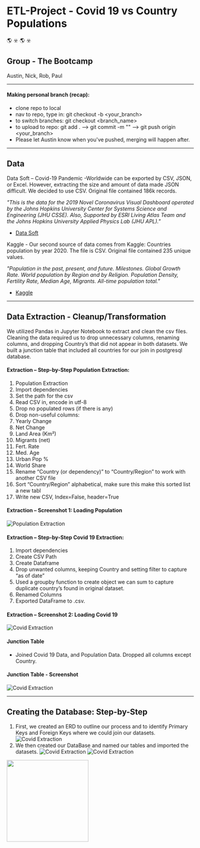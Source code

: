 # ETL-Project - Covid 19 vs Country Populations 
:earth_americas: :biohazard: :earth_americas: :biohazard:
## Group - The Bootcamp ## 
Austin, Nick, Rob, Paul

---------------------------------------------------------------
#### Making personal branch (recap):
- clone repo to local
- nav to repo, type in: git checkout -b <your_branch>
- to switch branches: git checkout <branch_name> 
- to upload to repo: git add .  -->  git commit -m "<a descriptive message>" --> git push origin <your_branch>
- Please let Austin know when you've pushed, merging will happen after.
---------------------------------------------------------------

## Data ##
Data Soft – Covid-19 Pandemic -Worldwide can be exported by CSV, JSON, or Excel. However, extracting the size and amount of data made JSON difficult. We decided to use CSV. Original file contained 186k records.

*"This is the data for the 2019 Novel Coronavirus Visual Dashboard operated by the Johns Hopkins University Center for Systems Science and Engineering (JHU CSSE). Also, Supported by ESRI Living Atlas Team and the Johns Hopkins University Applied Physics Lab (JHU APL)."*

- [Data Soft](https://public.opendatasoft.com/explore/dataset/covid-19-pandemic-worldwide-data/export/?disjunctive.zone&disjunctive.category)

Kaggle - Our second source of data comes from Kaggle: Countries population by year 2020. The file is CSV. Original file contained 235 unique values. 

*"Population in the past, present, and future. Milestones. Global Growth Rate. World population by Region and by Religion. Population Density, Fertility Rate, Median Age, Migrants. All-time population total."*

- [Kaggle](https://www.kaggle.com/eng0mohamed0nabil/population-by-country-2020)
---------------------------------------------------------------

## Data Extraction - Cleanup/Transformation ##

We utilized Pandas in Jupyter Notebook to extract and clean the csv files. Cleaning the data required us to drop unnecessary columns, renaming columns, and dropping Country’s that did not appear in both datasets. We built a junction table that included all countries for our join in postgresql database.

#### Extraction – Step-by-Step Population Extraction: ####
1. Population Extraction
2.	Import dependencies
3.	Set the path for the csv
4.	Read CSV in, encode in utf-8
5.	Drop no populated rows (if there is any)
6.	Drop non-useful columns:
7.	Yearly Change
8.	Net Change
9.	Land Area (Km²)
10.	Migrants (net)
11.	Fert. Rate
12.	Med. Age
13.	Urban Pop %
14.	World Share
15.	Rename “Country (or dependency)” to “Country/Region” to work with another CSV file
16.	Sort “Country/Region” alphabetical, make sure this make this sorted list a new tabl
17.	Write new CSV, Index=False, header=True
#### Extraction – Screenshot 1: Loading Population ####
![Population Extraction](Images/PopulationImport.png)

#### Extraction – Step-by-Step Covid 19 Extraction: ####
1.	Import dependencies
2.	Create CSV Path
3.	Create Dataframe
4.	Drop unwanted columns, keeping Country and setting filter to capture “as of date”
5.	Used a groupby function to create object we can sum to capture duplicate country’s found in original dataset. 
6.	Renamed Columns
7.	Exported DataFrame to .csv.
#### Extraction – Screenshot 2: Loading Covid 19 ####
![Covid Extraction](Images/CovidImport.png)

#### Junction Table #### 
- Joined Covid 19 Data, and Population Data. Dropped all columns except Country.
#### Junction Table - Screenshot #### 
![Covid Extraction](Images/Junction.png)

---------------------------------------------------------------
## Creating the Database: Step-by-Step ##
1.	First, we created an ERD to outline our process and to identify Primary Keys and Foreign Keys where we could join our datasets.
![Covid Extraction](Images/ERD.png) 
2.	We then created our DataBase and named our tables and imported the datasets.
![Covid Extraction](Images/Schema.png) 
![Covid Extraction](Images/ImportData.png) 

<img src="https://media.giphy.com/media/vFKqnCdLPNOKc/giphy.gif" width="220" height="220" />